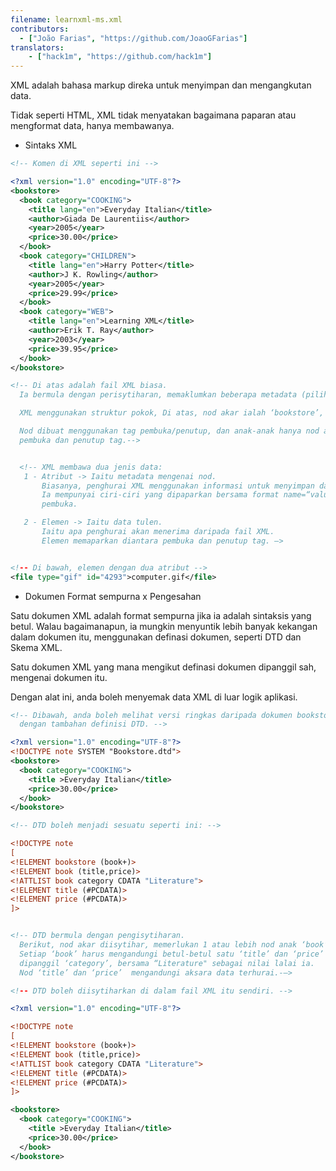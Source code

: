 ```yaml
---
filename: learnxml-ms.xml
contributors:
  - ["João Farias", "https://github.com/JoaoGFarias"]
translators:
    - ["hack1m", "https://github.com/hack1m"]
---
```


XML adalah bahasa markup direka untuk menyimpan dan mengangkutan data.

Tidak seperti HTML, XML tidak menyatakan bagaimana paparan atau mengformat data, hanya membawanya.

* Sintaks XML

```xml
<!-- Komen di XML seperti ini -->

<?xml version="1.0" encoding="UTF-8"?>
<bookstore>
  <book category="COOKING">
    <title lang="en">Everyday Italian</title>
    <author>Giada De Laurentiis</author>
    <year>2005</year>
    <price>30.00</price>
  </book>
  <book category="CHILDREN">
    <title lang="en">Harry Potter</title>
    <author>J K. Rowling</author>
    <year>2005</year>
    <price>29.99</price>
  </book>
  <book category="WEB">
    <title lang="en">Learning XML</title>
    <author>Erik T. Ray</author>
    <year>2003</year>
    <price>39.95</price>
  </book>
</bookstore>

<!-- Di atas adalah fail XML biasa.
  Ia bermula dengan perisytiharan, memaklumkan beberapa metadata (pilihan).

  XML menggunakan struktur pokok, Di atas, nod akar ialah ‘bookstore’, yang mana mempunyai tiga nod anak, semua ‘books’. Nod itu mempunyai lebih nod anak (atau anak-anak), dan seterusnya…

  Nod dibuat menggunakan tag pembuka/penutup, dan anak-anak hanya nod antara
  pembuka dan penutup tag.-->


  <!-- XML membawa dua jenis data:
   1 - Atribut -> Iaitu metadata mengenai nod.
       Biasanya, penghurai XML menggunakan informasi untuk menyimpan data dengan betul.
       Ia mempunyai ciri-ciri yang dipaparkan bersama format name=“value” dalam tag
       pembuka.

   2 - Elemen -> Iaitu data tulen.
       Iaitu apa penghurai akan menerima daripada fail XML.
       Elemen memaparkan diantara pembuka dan penutup tag. —>


<!-- Di bawah, elemen dengan dua atribut -->
<file type="gif" id="4293">computer.gif</file>
```

* Dokumen Format sempurna x Pengesahan

Satu dokumen XML adalah format sempurna jika ia adalah sintaksis yang betul.
Walau bagaimanapun, ia mungkin menyuntik lebih banyak kekangan dalam dokumen itu,
menggunakan definasi dokumen, seperti DTD dan Skema XML.

Satu dokumen XML yang mana mengikut definasi dokumen dipanggil sah,
mengenai dokumen itu.

Dengan alat ini, anda boleh menyemak data XML di luar logik aplikasi.

```xml
<!-- Dibawah, anda boleh melihat versi ringkas daripada dokumen bookstore,
  dengan tambahan definisi DTD. -->

<?xml version="1.0" encoding="UTF-8"?>
<!DOCTYPE note SYSTEM "Bookstore.dtd">
<bookstore>
  <book category="COOKING">
    <title >Everyday Italian</title>
    <price>30.00</price>
  </book>
</bookstore>

<!-- DTD boleh menjadi sesuatu seperti ini: -->

<!DOCTYPE note
[
<!ELEMENT bookstore (book+)>
<!ELEMENT book (title,price)>
<!ATTLIST book category CDATA "Literature">
<!ELEMENT title (#PCDATA)>
<!ELEMENT price (#PCDATA)>
]>


<!-- DTD bermula dengan pengisytiharan.
  Berikut, nod akar diisytihar, memerlukan 1 atau lebih nod anak ‘book’.
  Setiap ‘book’ harus mengandungi betul-betul satu ‘title’ dan ‘price’ dan atribut
  dipanggil ‘category’, bersama “Literature" sebagai nilai lalai ia.
  Nod ‘title’ dan ‘price’  mengandungi aksara data terhurai.-—>

<!-- DTD boleh diisytiharkan di dalam fail XML itu sendiri. -->

<?xml version="1.0" encoding="UTF-8"?>

<!DOCTYPE note
[
<!ELEMENT bookstore (book+)>
<!ELEMENT book (title,price)>
<!ATTLIST book category CDATA "Literature">
<!ELEMENT title (#PCDATA)>
<!ELEMENT price (#PCDATA)>
]>

<bookstore>
  <book category="COOKING">
    <title >Everyday Italian</title>
    <price>30.00</price>
  </book>
</bookstore>
```
